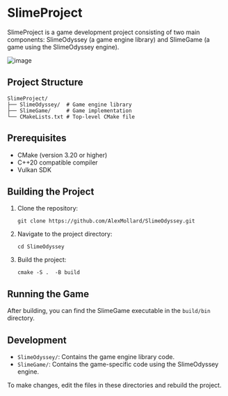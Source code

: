 # SlimeProject

SlimeProject is a game development project consisting of two main components: SlimeOdyssey (a game engine library) and SlimeGame (a game using the SlimeOdyssey engine).

![image](https://github.com/user-attachments/assets/be0031a9-1443-4b8e-a600-4aa9e0f7ca75)


## Project Structure

```
SlimeProject/
├── SlimeOdyssey/  # Game engine library
├── SlimeGame/     # Game implementation
└── CMakeLists.txt # Top-level CMake file
```

## Prerequisites

- CMake (version 3.20 or higher)
- C++20 compatible compiler
- Vulkan SDK

## Building the Project

1. Clone the repository:
   ```
   git clone https://github.com/AlexMollard/SlimeOdyssey.git
   ```
   
2. Navigate to the project directory:
   ```
   cd SlimeOdyssey
   ```

2. Build the project:
   ```
   cmake -S .  -B build
   ```

## Running the Game

After building, you can find the SlimeGame executable in the `build/bin` directory.

## Development

- `SlimeOdyssey/`: Contains the game engine library code.
- `SlimeGame/`: Contains the game-specific code using the SlimeOdyssey engine.

To make changes, edit the files in these directories and rebuild the project.
